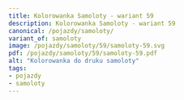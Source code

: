 ```yaml
---
title: Kolorowanka Samoloty - wariant 59
description: Kolorowanka Samoloty - wariant 59
canonical: /pojazdy/samoloty/
variant_of: samoloty
image: /pojazdy/samoloty/59/samoloty-59.svg
pdf: /pojazdy/samoloty/59/samoloty-59.pdf
alt: "Kolorowanka do druku samoloty"
tags:
- pojazdy
- samoloty
---
```


